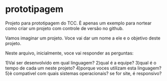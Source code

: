 # prototipagem
Projeto para prototipagem do TCC. È apenas um exemplo para nortear como criar um projeto com controle de versão no github.

Vamos imaginar um projeto. Voce vai dar um nome a ele e o objetivo deste projeto.

Neste arquivo, inicialmente, voce vai responder as perguntas:

1)Vai ser desenvolvido em qual linguagem?
2)qual é a equipe?
3)qual é o tempo de cada um neste projeto?
4)porque voces utilizam esta linguagem?
5)è compativel com quais sistemas operacionais? se for site, é responsivo?

